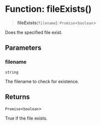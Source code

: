 # Function: fileExists()

> **fileExists**(`filename`): `Promise`\<`boolean`\>

Does the specified file exist.

## Parameters

### filename

`string`

The filename to check for existence.

## Returns

`Promise`\<`boolean`\>

True if the file exists.

